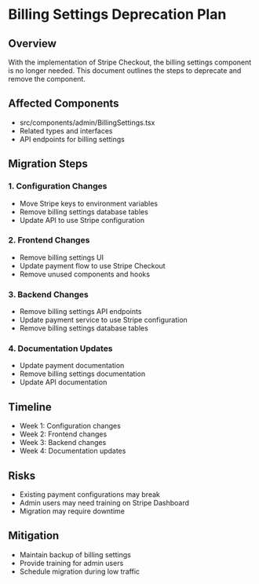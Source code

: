 # Billing Settings Deprecation Plan

## Overview
With the implementation of Stripe Checkout, the billing settings component is no longer needed. This document outlines the steps to deprecate and remove the component.

## Affected Components
- src/components/admin/BillingSettings.tsx
- Related types and interfaces
- API endpoints for billing settings

## Migration Steps

### 1. Configuration Changes
- Move Stripe keys to environment variables
- Remove billing settings database tables
- Update API to use Stripe configuration

### 2. Frontend Changes
- Remove billing settings UI
- Update payment flow to use Stripe Checkout
- Remove unused components and hooks

### 3. Backend Changes
- Remove billing settings API endpoints
- Update payment service to use Stripe configuration
- Remove billing settings database tables

### 4. Documentation Updates
- Update payment documentation
- Remove billing settings documentation
- Update API documentation

## Timeline
- Week 1: Configuration changes
- Week 2: Frontend changes
- Week 3: Backend changes
- Week 4: Documentation updates

## Risks
- Existing payment configurations may break
- Admin users may need training on Stripe Dashboard
- Migration may require downtime

## Mitigation
- Maintain backup of billing settings
- Provide training for admin users
- Schedule migration during low traffic